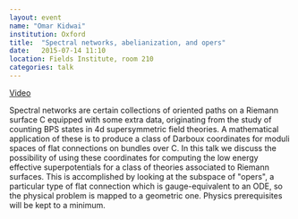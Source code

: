 ```yaml
---
layout: event
name: "Omar Kidwai"
institution: Oxford
title:  "Spectral networks, abelianization, and opers"
date:   2015-07-14 11:10
location: Fields Institute, room 210
categories: talk	
---
```


[Video](http://www.fields.utoronto.ca/video-archive/static/2015/07/136-4738/mergedvideo.ogv)

Spectral networks are certain collections of oriented paths on a Riemann
surface C equipped with some extra data, originating from the study of
counting BPS states in 4d supersymmetric field theories. A mathematical
application of these is to produce a class of Darboux coordinates for
moduli spaces of flat connections on bundles over C. In this talk we
discuss the possibility of using these coordinates for computing the low
energy effective superpotentials for a class of theories associated to
Riemann surfaces. This is accomplished by looking at the subspace of
"opers", a particular type of flat connection which is gauge-equivalent to
an ODE, so the physical problem is mapped to a geometric one. Physics
prerequisites will be kept to a minimum.